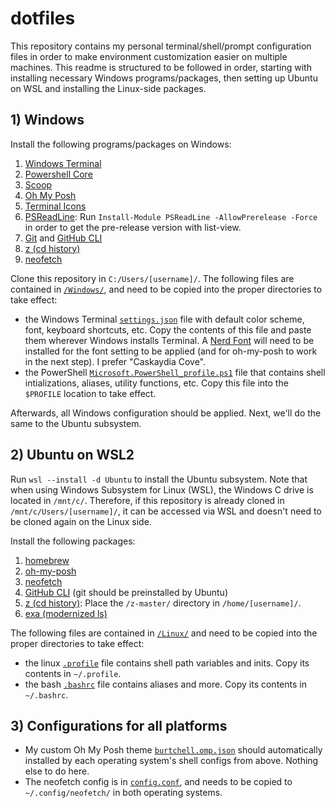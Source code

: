 # dotfiles

This repository contains my personal terminal/shell/prompt configuration files in order to make environment customization easier on multiple machines. This readme is structured to be followed in order, starting with installing necessary Windows programs/packages, then setting up Ubuntu on WSL and installing the Linux-side packages.

## 1) Windows

Install the following programs/packages on Windows:
  1. [Windows Terminal](https://github.com/microsoft/terminal)
  2. [Powershell Core](https://github.com/PowerShell/PowerShell)
  3. [Scoop](https://github.com/ScoopInstaller/Scoop)
  4. [Oh My Posh](https://ohmyposh.dev/)
  5. [Terminal Icons](https://github.com/devblackops/Terminal-Icons)
  6. [PSReadLine](https://github.com/PowerShell/PSReadLine): Run ```Install-Module PSReadLine -AllowPrerelease -Force``` in order to get the pre-release version with list-view.
  7. [Git](https://gitforwindows.org/) and [GitHub CLI](https://github.com/cli/cli)
  8. [z (cd history)](https://www.powershellgallery.com/packages/z/1.1.13)
  9. [neofetch](https://github.com/dylanaraps/neofetch)

Clone this repository in ```C:/Users/[username]/```. The following files are contained in [```/Windows/```](https://github.com/dukeofjukes/configs/tree/main/Windows), and need to be copied into the proper directories to take effect:
- the Windows Terminal [```settings.json```](https://github.com/dukeofjukes/configs/blob/main/Windows/terminal.settings.json) file with default color scheme, font, keyboard shortcuts, etc. Copy the contents of this file and paste them wherever Windows installs Terminal. A [Nerd Font](https://www.nerdfonts.com/font-downloads) will need to be installed for the font setting to be applied (and for oh-my-posh to work in the next step). I prefer "Caskaydia Cove".
- the PowerShell [```Microsoft.PowerShell_profile.ps1```](https://github.com/dukeofjukes/configs/blob/main/Windows/Microsoft.PowerShell_profile.ps1) file that contains shell intializations, aliases, utility functions, etc. Copy this file into the ```$PROFILE``` location to take effect.

Afterwards, all Windows configuration should be applied. Next, we'll do the same to the Ubuntu subsystem.

## 2) Ubuntu on WSL2

Run ```wsl --install -d Ubuntu``` to install the Ubuntu subsystem. Note that when using Windows Subsystem for Linux (WSL), the Windows C drive is located in ```/mnt/c/```. Therefore, if this repository is already cloned in ```/mnt/c/Users/[username]/```, it can be accessed via WSL and doesn't need to be cloned again on the Linux side.

Install the following packages:
  1. [homebrew](https://brew.sh)
  2. [oh-my-posh](https://ohmyposh.dev/)
  3. [neofetch](https://github.com/dylanaraps/neofetch)
  4. [GitHub CLI](https://github.com/cli/cli) (git should be preinstalled by Ubuntu)
  5. [z (cd history)](https://github.com/rupa/z): Place the ```/z-master/``` directory in ```/home/[username]/```.
  6. [exa (modernized ls)](https://github.com/ogham/exa)

The following files are contained in [```/Linux/```](https://github.com/dukeofjukes/configs/tree/main/Linux) and need to be copied into the proper directories to take effect:
- the linux [```.profile```](https://github.com/dukeofjukes/configs/blob/main/Linux/.profile) file contains shell path variables and inits. Copy its contents in ```~/.profile```.
- the bash [```.bashrc```](https://github.com/dukeofjukes/configs/blob/main/Linux/.bashrc) file contains aliases and more. Copy its contents in ```~/.bashrc```.

## 3) Configurations for all platforms

- My custom Oh My Posh theme [```burtchell.omp.json```](https://github.com/dukeofjukes/dotfiles/blob/main/burtchell.omp.json) should automatically installed by each operating system's shell configs from above. Nothing else to do here.
- The neofetch config is in [```config.conf```](https://github.com/dukeofjukes/dotfiles/blob/main/config.conf), and needs to be copied to ```~/.config/neofetch/``` in both operating systems.
